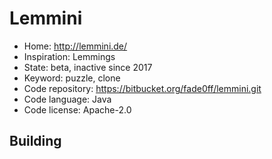 # Lemmini

- Home: http://lemmini.de/
- Inspiration: Lemmings
- State: beta, inactive since 2017
- Keyword: puzzle, clone
- Code repository: https://bitbucket.org/fade0ff/lemmini.git
- Code language: Java
- Code license: Apache-2.0

## Building
